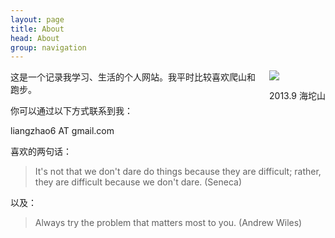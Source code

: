```yaml
---
layout: page
title: About
head: About
group: navigation
---
```

<div style="float: right; margin-left: 20px">
	<img src="http://farm4.staticflickr.com/3706/11398363193_47c8d87619_n.jpg" /><br/>
	<p align="center">2013.9 海坨山</p>
</div>

这是一个记录我学习、生活的个人网站。我平时比较喜欢爬山和跑步。  

你可以通过以下方式联系到我：   

liangzhao6 AT gmail.com  
 

喜欢的两句话：  
> It's not that we don't dare do things because they are difficult; rather, they are difficult because we don't dare. (Seneca)  

以及：  
> Always try the problem that matters most to you. (Andrew Wiles)  

[1]: http://farm4.staticflickr.com/3706/11398363193_47c8d87619_n.jpg "Liangzhao"